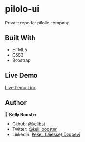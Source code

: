 # pilolo-ui
Private repo for pilollo company


## Built With

- HTML5 
- CSS3
- Boostrap

## Live Demo

[Live Demo Link](https://cocky-ritchie-deba1e.netlify.app/)

## Author

👤 **Kelly Booster**

- Github: [@kelibst](https://github.com/kelibst)
- Twitter: [@keli_booster](https://twitter.com/keli_booster)
- Linkedin: [Kekeli (Jiresse) Dogbevi
](https://www.linkedin.com/in/kekeli-dogbevi-958272108/)

